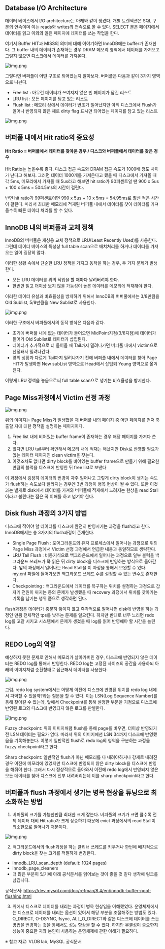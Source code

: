 ## Database I/O Architecture

데이터 베이스에서 I/O architecture는 아래와 같이 생겼다. 개별 트랜잭션은 SQL 구문의 연속이며 이는 reads와 writes의 연속으로 볼 수 있다.
SELECT 문은 페이지에서 데이터를 읽고 이외의 일은 페이지에 데이터를 쓰는 작업을 한다.

여기서 Buffer HIT과 MISS의 의미에 대해 이야기하면 InnoDB에는 buffer가 존재한다. 
그 buffer 내의 데이터가 존재하는 경우 DRAM 메모리 영역에서 데이터를 가져오고 그렇지 않으면 디스크에서
데이터를 가져온다.

![img.png](image/PaikMyeongGyu/database_io_arch.png)

그렇다면 버퍼풀이 어떤 구조로 되어있는지 알아보자. 버퍼풀은 다음과 같이 3가지 영역으로 나뉜다.
- Free list : 아무런 데이터가 쓰여지지 않은 빈 페이지가 담긴 리스트
- LRU list : 모든 페이지를 담고 있는 리스트
- Flush list : 메모리 상에서 데이터가 변조가 일어났지만 아직 디스크에서 Flush가 일어나 반영되지 않은 채로
dirty flag 표시만 되어있는 페이지를 담고 있는 리스트

![img.png](image/PaikMyeongGyu/buffer_pool.png)

## 버퍼풀 내에서 Hit ratio의 중요성

#### Hit Ratio = 버퍼풀에서 데이터를 찾아온 경우 / 디스크와 버퍼풀에서 데이터를 찾은 경우

Hit Ratio는 높을수록 좋다. 디스크 접근 속도와 DRAM 접근 속도가 1000배 정도 차이가 난다고 해보자.
그러면 데이터 1000개를 가져온다고 했을 때 디스크에서 가져올 때 각 5ms, 메모리에서 가져올 때 5us라고 해보면
hit ratio가 90퍼센트일 땐 900 x 5us + 100 x 5ms = 504.5ms의 시간이 걸린다. 

반면 hit ratio가 99퍼센트이면 990 x 5us + 10 x 5ms = 54.95ms로 훨신 적은 시간이 걸린다.
따라서 최대한 메모리에 적재된 버퍼풀 내에서 데이터를 찾아 데이터를 가져올수록 빠른 데이터 처리를 할 수 있다.

## InnoDB 내의 버퍼풀과 교체 정책

InnoDB의 버퍼풀은 캐싱용 교체 정책으로 LRU(Least Recently Used)를 사용한다.
그런데 데이터 베이스의 특성상 full table scan으로 배치처리를 하거나 데이터를 가져오는 일이 굉장히 많다.

이러한 상황 속에서 단순한 LRU 정책을 가지고 동작을 하는 경우, 두 가지 문제가 발생한다.
- 모든 LRU 데이터를 위의 작업을 할 때마다 날려버려야 한다.
- 한번만 읽고 더이상 보지 않을 가능성이 높은 데이터를 메모리에 적재해야 한다.

이러한 데이터 유실과 비효율성을 방지하기 위해서 InnoDB의 버퍼풀에서는 3/8만큼을 Old Sublist, 5/8만큼을 New Sublist로 사용한다.

![img.png](image/PaikMyeongGyu/buffer_pool.png)

이러한 구조에서 버퍼풀에서의 동작 방식은 다음과 같다.
- 초기에 버퍼풀 내에 없는 데이터가 들어오면 MidPoint지점(3/8지점)에 데이터가 들어가 Old Sublist로 데이터가 삽입된다.
- 데이터가 추가적으로 더 들어올 때 Tail까지 밀려나가면 버퍼풀 내에서 victim으로 선정돼서 밀려나간다.
- 앞의 상황과 다르게 Tail까지 밀려나가기 전에 버퍼풀 내에서 데이터를 찾아 Page HIT가 발생하면 New subList 영역으로 Head에서 삽입되 Young 영역으로 옮겨진다.

이렇게 LRU 정책을 놓음으로써 full table scan으로 생기는 비효율성을 방지한다.

## Page Miss과정에서 Victim 선정 과정

![img.png](image/PaikMyeongGyu/buffer_evict_policy.png)

위의 이미지는 Page Miss가 발생했을 때 버퍼풀 내의 페이지 중 어떤 페이지를 먼저 축출할 지에 대한 정책을 설명하는 페이지이다.

1. Free list 내에 비어있는 buffer frame이 존재하는 경우 해당 페이지를 가져다 쓴다.
2. 없다면 LRU tail부터 확인해서 메모리 내에 적재는 해놨지만 Disk로 반영할 필요가 없는 데이터 페이지인 clean victim을 찾는다.
3. 이것조차도 없다면 dirty block를 비어있는 buffer frame으로 만들기 위해 필요한만큼의 블럭을 디스크에 반영한 뒤 free list로 보낸다

이 과정에서 굉장히 데이터의 변경이 자주 일어나고 그렇게 dirty block이 생기는 속도가 flush하는 속도보다 빨라지는 경우엔 3번 과정이 병목 현상이 될 수 있다.
또한 이것과는 별개로 disk에서 데이터를 가져와 버퍼풀에 적재해서 느려지는 현상을 read Stall이라고 불린다는 점은 꼭 이해를 하고 넘겨야 한다.

## Disk flush 과정의 3가지 방법
디스크에 적어야 할 데이터를 디스크에 완전히 반영시키는 과정을 flush라고 한다. InnoDB에서는 총 3가지의 flush과정이 존재한다.

- Single Page Flush : 포어그라운드의 유저 프로세스에서 일어나는 과정으로 위의 Page Miss 과정에서 Victim 선정 과정에서 언급한
내용과 동일하므로 생략한다.
- LRU Tail Flush : 비동기식으로 백그라운드에서 일어나는 과정으로 일부 블럭을 백그라운드 쓰레드가 쭉 읽은 뒤 dirty block을 디스크에 반영하는 방식으로 돌아간다.
앞의 과정에서 일어나는 Read Stall을 이 과정을 통해서 보완할 수 있다. my.cnf 파일에 들어가보면 백그라운드 쓰레드 수를 설정할 수 있는 변수도 존재한다.
- Checkpointing : 백그라운드에서 데이터를 복구하는 위치를 설정하는 과정으로 갑자기 전원이 꺼지는 등의 문제가 발생했을 때 recovery 과정에서 위치를 찾아가는
기록을 남기는 행위 쯤으로 생각하면 된다.

flush과정은 데이터가 충분히 쌓이지 않고 즉각적으로 일어나면 disk에 반영을 하는 과정인 만큼 전체적인 tps를 낮추는 문제를 일으킨다.
하지만 반대로 너무 느리면 redo log를 고갈 시키고 시스템에서 문제가 생겼을 때 log를 읽어 반영해야 할 시간을 늘린다.

## REDO Log의 역할
예상하지 못한 문제로 인해서 메모리가 날아가버린 경우, 디스크에 반영되지 않은 데이터는 REDO log를 통해서 반영한다.
REDO log는 고정된 사이즈의 공간을 사용하되 아래의 이미지처럼 순환형태로 접근해서 데이터를 사용한다.

![img.png](image/PaikMyeongGyu/redo_log.png)

그럼. redo log system에서는 어떻게 이전에 디스크에 반영된 위치를 redo log 내에서 파악할 수 있을까?라는 질문을 할 수 있다.
이는 LSN(Log Sequence Number)를 통해 찾아갈 수 있는데, 앞에서 Checkpoint를 통해 설정한 부분을 기점으로 디스크에 반영된 로그와
디스크에 반영되지 않은 로그를 판별한다.

![img.png](image/PaikMyeongGyu/fuzzy_flush.png)

Fuzzy checkpoint: 위의 이미지처럼 flush를 통해 page를 비우면, 더이상 반영되기 전 LSN 데이터는 필요가 없다. 
따라서 위의 이미지에선 LSN 34까지 디스크에 반영했음을 기록해놓는다. 이렇게 일반적인 flush로 redo log의 영역을 구분하는 과정을 fuzzy checkpoint라고 한다.

Sharp checkpoint: 일반적인 flush가 아닌 메모리를 다 내려야하거나 강제로 내려진 경우 이전에 메모리에 있었지만 디스크에 반영되지 않은 dirty block을
디스크에 반영을 해줘야 한다. 그래서 다시 정상적으로 돌아와서 이전에 redo log에서 반영되지 않은 모든 데이터를 찾아 디스크에 전부 내려버리는데 이를
sharp checkpoint라고 한다.

## 버퍼풀과 flush 과정에서 생기는 병목 현상을 튜닝으로 최소화하는 방법

1. 버퍼풀의 크기를 가능한만큼 최대한 크게 잡는다. 버퍼풀의 크기가 크면 클수록 전체 데이터 대비 Hit ratio가 크게 상승하기 때문에
evict 과정에서의 read Stall이 최소한으로 일어나기 때문이다.

![img.png](image/PaikMyeongGyu/performance_evaluation.png)

2. 백그라운드에서의 flush과정을 하는 클리너 쓰레드를 키우거나 한번에 배치적으로 dirty block을 찾는 크기를 적절하게 변경한다.
- innodb_LRU_scan_depth (default: 1024 pages)
- innodb_page_cleaners
- 더 많은 부분이 있기에 아래 공식문서를 읽어보는 것이 좋을 것 같다 생각해 링크를 남깁니다.

공식문서: https://dev.mysql.com/doc/refman/8.4/en/innodb-buffer-pool-flushing.html

3. 위에서 디스크로 데이터를 내리는 과정이 병목 현상임을 이해했었다. 운영체제에서는 디스크로 데이터를 내리는 옵션이 있어서 해당 부분을 조절해주는 방법도 있다.
O_DIRECT, O-DSYNC, fsync, ALL_O_DIRECT와 같은 디스크에 데이터를 쓰는 방법을 변경하는 것을 통해서도 성능 향상을 할 수 있다.
하지만 무결성이 중요한지 성능이 중요한 지와 본인이 사용하는 운영체제에 관한 이해가 필요하다.

※ 참고 자료: VLDB lab, MySQL 공식문서 